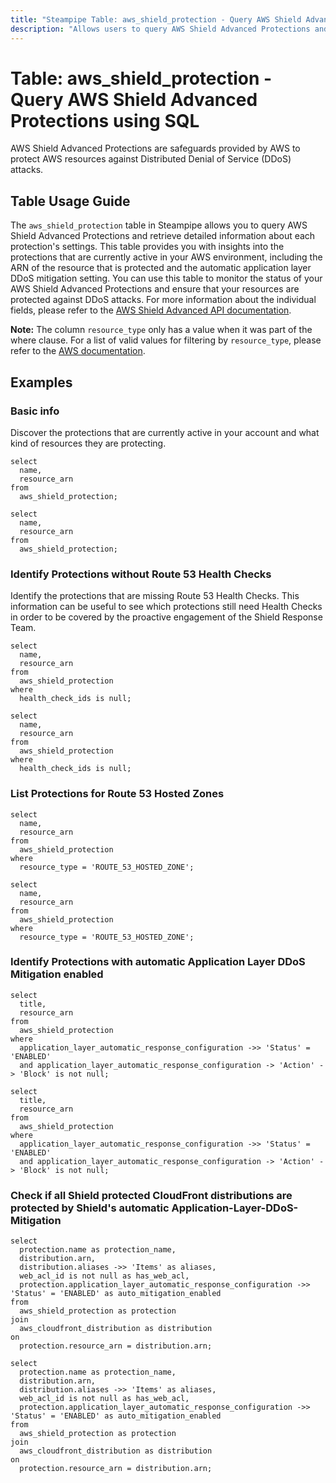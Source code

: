 ```yaml
---
title: "Steampipe Table: aws_shield_protection - Query AWS Shield Advanced Protections using SQL"
description: "Allows users to query AWS Shield Advanced Protections and retrieve detailed information about each protection's settings."
---
```


# Table: aws_shield_protection - Query AWS Shield Advanced Protections using SQL

AWS Shield Advanced Protections are safeguards provided by AWS to protect AWS resources against Distributed Denial of Service (DDoS) attacks.

## Table Usage Guide

The `aws_shield_protection` table in Steampipe allows you to query AWS Shield Advanced Protections and retrieve detailed information about each protection's settings. This table provides you with insights into the protections that are currently active in your AWS environment, including the ARN of the resource that is protected and the automatic application layer DDoS mitigation setting. You can use this table to monitor the status of your AWS Shield Advanced Protections and ensure that your resources are protected against DDoS attacks. For more information about the individual fields, please refer to the [AWS Shield Advanced API documentation](https://docs.aws.amazon.com/waf/latest/DDOSAPIReference/API_DescribeProtection.html#API_DescribeProtection_ResponseSyntax).

**Note:** The column `resource_type` only has a value when it was part of the where clause. For a list of valid values for filtering by `resource_type`, please refer to the [AWS documentation](https://docs.aws.amazon.com/waf/latest/DDOSAPIReference/API_InclusionProtectionFilters.html#AWSShield-Type-InclusionProtectionFilters-ResourceTypes).

## Examples

### Basic info

Discover the protections that are currently active in your account and what kind of resources they are protecting.

```sql+postgres
select
  name,
  resource_arn
from
  aws_shield_protection;
```

```sql+sqlite
select
  name,
  resource_arn
from
  aws_shield_protection;
```

### Identify Protections without Route 53 Health Checks

Identify the protections that are missing Route 53 Health Checks. This information can be useful to see which protections still need Health Checks in order to be covered by the proactive engagement of the Shield Response Team.

```sql+postgres
select
  name,
  resource_arn
from
  aws_shield_protection
where
  health_check_ids is null;
```

```sql+sqlite
select
  name,
  resource_arn
from
  aws_shield_protection
where
  health_check_ids is null;
```

### List Protections for Route 53 Hosted Zones

```sql+postgres
select
  name,
  resource_arn
from
  aws_shield_protection
where
  resource_type = 'ROUTE_53_HOSTED_ZONE';
```

```sql+sqlite
select
  name,
  resource_arn
from
  aws_shield_protection
where
  resource_type = 'ROUTE_53_HOSTED_ZONE';
```

### Identify Protections with automatic Application Layer DDoS Mitigation enabled

```sql+postgres
select
  title,
  resource_arn
from
  aws_shield_protection
where
  application_layer_automatic_response_configuration ->> 'Status' = 'ENABLED'
  and application_layer_automatic_response_configuration -> 'Action' -> 'Block' is not null;
```

```sql+sqlite
select
  title,
  resource_arn
from
  aws_shield_protection
where
  application_layer_automatic_response_configuration ->> 'Status' = 'ENABLED'
  and application_layer_automatic_response_configuration -> 'Action' -> 'Block' is not null;
```

### Check if all Shield protected CloudFront distributions are protected by Shield's automatic Application-Layer-DDoS-Mitigation

```sql+postgres
select
  protection.name as protection_name,
  distribution.arn,
  distribution.aliases ->> 'Items' as aliases,
  web_acl_id is not null as has_web_acl,
  protection.application_layer_automatic_response_configuration ->> 'Status' = 'ENABLED' as auto_mitigation_enabled
from
  aws_shield_protection as protection
join
  aws_cloudfront_distribution as distribution
on
  protection.resource_arn = distribution.arn;
```

```sql+sqlite
select
  protection.name as protection_name,
  distribution.arn,
  distribution.aliases ->> 'Items' as aliases,
  web_acl_id is not null as has_web_acl,
  protection.application_layer_automatic_response_configuration ->> 'Status' = 'ENABLED' as auto_mitigation_enabled
from
  aws_shield_protection as protection
join
  aws_cloudfront_distribution as distribution
on
  protection.resource_arn = distribution.arn;
```
